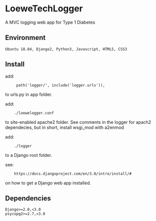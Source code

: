 # LoeweTechLogger
A MVC logging web app for Type 1 Diabetes

## Environment

    Ubuntu 18.04, Django2, Python3, Javascript, HTML5, CSS3

## Install

add: 
    
         path('logger/', include('logger.urls')),

to urls.py in app folder.
    
    
add:
    
        ./loewelogger.conf
        
to site-enabled apache2 folder. See comments in the logger for 
apach2 dependecies, but in short, install wsgi_mod with a2enmod

add:

        ./logger 
to a Django root folder. 
    
see:
    
        https://docs.djangoproject.com/en/3.0/intro/install/#
        
on how to get a Django web app installed.
    
## Dependencies

    Django>=2.0,<3.0
    psycopg2>=2.7,<3.0 

